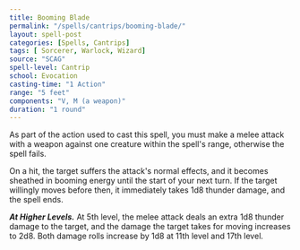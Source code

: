 ```yaml
---
title: Booming Blade
permalink: "/spells/cantrips/booming-blade/"
layout: spell-post
categories: [Spells, Cantrips]
tags: [ Sorcerer, Warlock, Wizard]
source: "SCAG"
spell-level: Cantrip
school: Evocation
casting-time: "1 Action"
range: "5 feet"
components: "V, M (a weapon)"
duration: "1 round"
---
```


As part of the action used to cast this spell, you must make a melee attack with a weapon against one creature within the spell's range, otherwise the spell fails.

On a hit, the target suffers the attack's normal effects, and it becomes sheathed in booming energy until the start of your next turn. If the target willingly moves before then, it immediately takes 1d8 thunder damage, and the spell ends.

***At Higher Levels.*** At 5th level, the melee attack deals an extra 1d8 thunder damage to the target, and the damage the target takes for moving increases to 2d8. Both damage rolls increase by 1d8 at 11th level and 17th level.